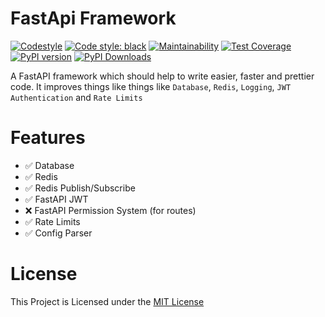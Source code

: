# FastApi Framework
[![Codestyle](https://github.com/Tert0/fastapi-framework/actions/workflows/codestyle.yaml/badge.svg)](https://github.com/Tert0/fastapi-framework/actions/workflows/codestyle.yaml)
[![Code style: black](https://img.shields.io/badge/code%20style-black-000000.svg)](https://github.com/psf/black)
[![Maintainability](https://api.codeclimate.com/v1/badges/27632fc7d85112fbdeaa/maintainability)](https://codeclimate.com/github/Tert0/fastapi-framework/maintainability)
[![Test Coverage](https://api.codeclimate.com/v1/badges/27632fc7d85112fbdeaa/test_coverage)](https://codeclimate.com/github/Tert0/fastapi-framework/test_coverage)
[![PyPI version](https://badge.fury.io/py/fastapi-framework.svg)](https://badge.fury.io/py/fastapi-framework)
[![PyPI Downloads](https://img.shields.io/pypi/dm/fastapi-framework.svg)](https://pypi.org/project/fastapi-framework)


A FastAPI framework which should help to write easier, faster and prettier code.
It improves things like things like `Database`,
`Redis`, `Logging`, `JWT Authentication` and `Rate Limits` 
# Features
- ✅ Database
- ✅ Redis
- ✅ Redis Publish/Subscribe
- ✅ FastAPI JWT
- ❌ FastAPI Permission System (for routes)
- ✅ Rate Limits
- ✅ Config Parser

# License

This Project is Licensed under the [MIT License](https://mit-license.org/)
